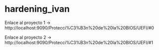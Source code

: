 # hardening_ivan

Enlace al proyecto 1 -> http://localhost:9090/Protecci%C3%B3n%20de%20la%20BIOS/UEFI/#0

Enlace al proyecto 2 -> http://localhost:9090/Protecci%C3%B3n%20de%20la%20BIOS/UEFI/#1

